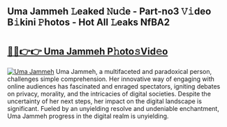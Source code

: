 ## Uma Jammeh 𝙻eaked 𝙽u𝚍e - Part-no3 𝚅𝚒deo B𝚒kini 𝙿hotos - Hot All 𝙻eaks NfBA2

# <h2><a href="http://ld3sny.urlbe.top/?page=Uma+Jammeh">🔗🔗👉👉 Uma Jammeh P𝚑oto𝚜Vid𝚎o</a></h2>

[![Uma Jammeh](https://i.imgur.com/eBuTRDB.gif)](http://ld3sny.urlbe.top/?page=Uma+Jammeh)
Uma Jammeh, a multifaceted and paradoxical person, challenges simple comprehension. Her innovative way of engaging with online audiences has fascinated and enraged spectators, igniting debates on privacy, morality, and the intricacies of digital societies. Despite the uncertainty of her next steps, her impact on the digital landscape is significant. Fueled by an unyielding resolve and undeniable enchantment, Uma Jammeh progress in the digital realm is unyielding.
